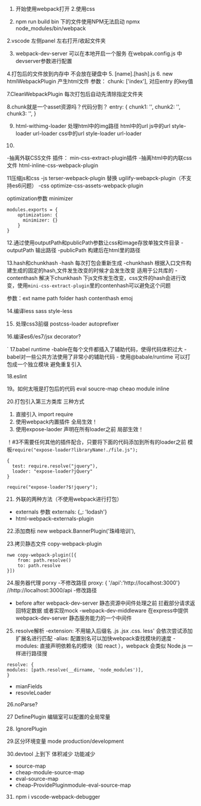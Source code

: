 1. 开始使用webpack打开 2.使用css


1. npm run build
bin 下的文件使用NPM无法启动
npmx node_modules/bin/webpack

2.vscode 左侧panel 左右打开/收起文件夹

3. webpack-dev-server 可以在本地开启一个服务
在webpak.config.js 中devserver参数进行配置


4.打包后的文件放到内存中 不会放在硬盘中
5. [name].[hash].js
6. new htmlWebpackPlugin 产生html文件
参数： chunk: ['index'], 对应entry 的key值

7.CleanWebpackPlugin 每次打包后自动先清除指定文件夹

8.chunk就是一个asset资源吗？代码分割？
entry: {
    chunk1: '',
    chunk2: '',
    chunk3: '',
}

9. html-withimg-loader  处理html中的img路径
   html中的url
   js中的url   style-loader url-loader
   css中的url  style-loader url-loader

10.
-抽离外联CSS文件
  插件： min-css-extract-plugin插件
-抽离html中的内联css文件
 html-inline-css-webpack-plugin


 11压缩js和css
 -js
   terser-webpack-plugin 替换 ugilify-webapck-plugin（不支持es6问题）
 -css
  optimize-css-assets-webpack-plugin

  optimization参数 minimizer
  ```
  modules.exports = {
      optimization: {
        minimizer: {}
      }
  }
  ```

  12.通过使用outputPath和publicPath参数让css和image存放单独文件目录
  -outputPath 输出路径
  -publicPath 构建后在html里的路径
  

  13.hash和chunkhash
  -hash 每次打包会重新生成
  -chunkhash 根据入口文件构建生成的固定的hash,文件发生改变的时候才会发生改变
    适用于公共库的
  -contenthash 解决下chunkhash 下js文件发生改变，css文件的hash会进行改变，使用`mini-css-extract-plugin`里的contenhash可以避免这个问题

  参数：ext name path folder hash contenthash emoj

  14.编译less sass style-less 

  15. 处理css3前缀 postcss-loader  autoprefixer


  16.编译es6/es7/jsx
  decorator?


` 17.babel runtime 
    -bable在每个文件都插入了辅助代码，使得代码体积过大
    -babel对一些公共方法使用了非常小的辅助代码
    - 使用@babale/runtime 可以打包成一个独立模块 避免重复引入


18.eslint

19。如何太哦是打包后的代码
eval soucre-map cheao module inline 


20.打包引入第三方类库
三种方式
1. 直接引入 import require
2. 使用webpack内置插件   全局生效！
3. 使用expose-laoder 声明在所有loader之前  局部生效！


！#3不需要任何其他的插件配合，只要将下面的代码添加到所有的loader之前
模板`require("expose-loader?libraryName!./file.js");`
```
{ 
  test: require.resolve("jquery"), 
  loader: "expose-loader?jQuery"
}

require("expose-loader?$!jquery");
```


21. 外联的两种方法（不使用webpack进行打包）
- externals 参数 externals: {_: 'lodash'}
- html-webpack-externals-plugin


22.添加商标
new webpack.BannerPlugin('珠峰培训'),

23.拷贝静态文件 copy-webpack-plugin
```
nwe copy-webpack-plugin([{
    from: path.resolve()
    to: path.resolve
}])
```

24.服务器代理 porxy
-不修改路径  proxy: { '/api':'http://localhost:3000'}  //http://localhost:3000/api
-修改路径
- before after webpack-dev-server 静态资源中间件处理之前 拦截部分请求返回特定数据  或者实现mock
-webpack-dev-middleware 在express中提供webpack-dev-server 静态服务能力的一个中间件

25. resolve解析
-extension: 不用输入后缀名 .js .jsx .css. less' 
会依次尝试添加扩展名进行匹配
-alias: 配置别名可以加快webpack查找模块的速度
-modules: 直接声明依赖名的模块（如 react ），webpack 会类似 Node.js 一样进行路径搜
```
resolve: {
modules: [path.resolve(__dirname, 'node_modules')],
}
```
- mianFields
- resovleLoader

26.noParse?

27 DefinePlugin 编辑室可以配置的全局常量

28. IgnorePlugin

29.区分环境变量 mode production/development

30.devtool 上到下 体积减少 功能减少
- source-map
- cheap-module-source-map
- eval-source-map
- cheap-ProvidePluginmodule-eval-source-map


31. npm i vscode-webpack-debugger